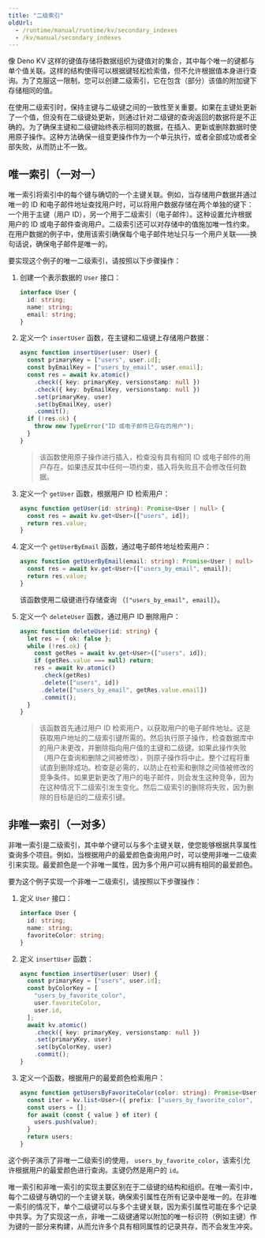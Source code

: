 ```yaml
---
title: "二级索引"
oldUrl:
  - /runtime/manual/runtime/kv/secondary_indexes
  - /kv/manual/secondary_indexes
---
```


<deno-admonition></deno-admonition>

像 Deno KV 这样的键值存储将数据组织为键值对的集合，其中每个唯一的键都与单个值关联。这样的结构使得可以根据键轻松检索值，但不允许根据值本身进行查询。为了克服这一限制，您可以创建二级索引，它在包含（部分）该值的附加键下存储相同的值。

在使用二级索引时，保持主键与二级键之间的一致性至关重要。如果在主键处更新了一个值，但没有在二级键处更新，则通过针对二级键的查询返回的数据将是不正确的。为了确保主键和二级键始终表示相同的数据，在插入、更新或删除数据时使用原子操作。这种方法确保一组变更操作作为一个单元执行，或者全部成功或者全部失败，从而防止不一致。

## 唯一索引（一对一）

唯一索引将索引中的每个键与确切的一个主键关联。例如，当存储用户数据并通过唯一的 ID 和电子邮件地址查找用户时，可以将用户数据存储在两个单独的键下：一个用于主键（用户 ID），另一个用于二级索引（电子邮件）。这种设置允许根据用户的 ID 或电子邮件查询用户。二级索引还可以对存储中的值施加唯一性约束。在用户数据的例子中，使用该索引确保每个电子邮件地址只与一个用户关联——换句话说，确保电子邮件是唯一的。

要实现这个例子的唯一二级索引，请按照以下步骤操作：

1. 创建一个表示数据的 `User` 接口：

   ```ts
   interface User {
     id: string;
     name: string;
     email: string;
   }
   ```

2. 定义一个 `insertUser` 函数，在主键和二级键上存储用户数据：

   ```ts
   async function insertUser(user: User) {
     const primaryKey = ["users", user.id];
     const byEmailKey = ["users_by_email", user.email];
     const res = await kv.atomic()
       .check({ key: primaryKey, versionstamp: null })
       .check({ key: byEmailKey, versionstamp: null })
       .set(primaryKey, user)
       .set(byEmailKey, user)
       .commit();
     if (!res.ok) {
       throw new TypeError("ID 或电子邮件已存在的用户");
     }
   }
   ```

   > 该函数使用原子操作进行插入，检查没有具有相同 ID 或电子邮件的用户存在。如果违反其中任何一项约束，插入将失败且不会修改任何数据。

3. 定义一个 `getUser` 函数，根据用户 ID 检索用户：

   ```ts
   async function getUser(id: string): Promise<User | null> {
     const res = await kv.get<User>(["users", id]);
     return res.value;
   }
   ```

4. 定义一个 `getUserByEmail` 函数，通过电子邮件地址检索用户：

   ```ts
   async function getUserByEmail(email: string): Promise<User | null> {
     const res = await kv.get<User>(["users_by_email", email]);
     return res.value;
   }
   ```

   该函数使用二级键进行存储查询
   （`["users_by_email", email]`）。

5. 定义一个 `deleteUser` 函数，通过用户 ID 删除用户：

   ```ts
   async function deleteUser(id: string) {
     let res = { ok: false };
     while (!res.ok) {
       const getRes = await kv.get<User>(["users", id]);
       if (getRes.value === null) return;
       res = await kv.atomic()
         .check(getRes)
         .delete(["users", id])
         .delete(["users_by_email", getRes.value.email])
         .commit();
     }
   }
   ```

   > 该函数首先通过用户 ID 检索用户，以获取用户的电子邮件地址。这是获取用户地址的二级索引键所需的。然后执行原子操作，检查数据库中的用户未更改，并删除指向用户值的主键和二级键。如果此操作失败（用户在查询和删除之间被修改），则原子操作将中止。整个过程将重试直到删除成功。检查是必需的，以防止在检索和删除之间值被修改的竞争条件。如果更新更改了用户的电子邮件，则会发生这种竞争，因为在这种情况下二级索引发生变化。然后二级索引的删除将失败，因为删除的目标是旧的二级索引键。

## 非唯一索引（一对多）

非唯一索引是二级索引，其中单个键可以与多个主键关联，使您能够根据共享属性查询多个项目。例如，当根据用户的最爱颜色查询用户时，可以使用非唯一二级索引来实现。最爱颜色是一个非唯一属性，因为多个用户可以拥有相同的最爱颜色。

要为这个例子实现一个非唯一二级索引，请按照以下步骤操作：

1. 定义 `User` 接口：

   ```ts
   interface User {
     id: string;
     name: string;
     favoriteColor: string;
   }
   ```

2. 定义 `insertUser` 函数：

   ```ts
   async function insertUser(user: User) {
     const primaryKey = ["users", user.id];
     const byColorKey = [
       "users_by_favorite_color",
       user.favoriteColor,
       user.id,
     ];
     await kv.atomic()
       .check({ key: primaryKey, versionstamp: null })
       .set(primaryKey, user)
       .set(byColorKey, user)
       .commit();
   }
   ```

3. 定义一个函数，根据用户的最爱颜色检索用户：

   ```ts
   async function getUsersByFavoriteColor(color: string): Promise<User[]> {
     const iter = kv.list<User>({ prefix: ["users_by_favorite_color", color] });
     const users = [];
     for await (const { value } of iter) {
       users.push(value);
     }
     return users;
   }
   ```

这个例子演示了非唯一二级索引的使用，
`users_by_favorite_color`，该索引允许根据用户的最爱颜色进行查询。主键仍然是用户的 `id`。

唯一索引和非唯一索引的实现主要区别在于二级键的结构和组织。在唯一索引中，每个二级键与确切的一个主键关联，确保索引属性在所有记录中是唯一的。在非唯一索引的情况下，单个二级键可以与多个主键关联，因为索引属性可能在多个记录中共享。为了实现这一点，非唯一二级键通常以附加的唯一标识符（例如主键）作为键的一部分来构建，从而允许多个具有相同属性的记录共存，而不会发生冲突。
